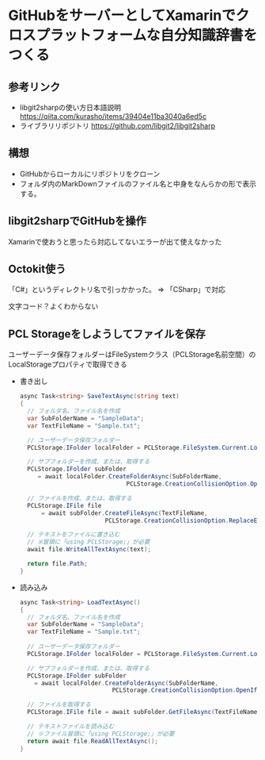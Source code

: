 # GitHubをサーバーとしてXamarinでクロスプラットフォームな自分知識辞書をつくる

## 参考リンク

- libgit2sharpの使い方日本語説明
  https://qiita.com/kurasho/items/39404e11ba3040a6ed5c
- ライブラリリポジトリ
  https://github.com/libgit2/libgit2sharp

## 構想

- GitHubからローカルにリポジトリをクローン
- フォルダ内のMarkDownファイルのファイル名と中身をなんらかの形で表示する。

## libgit2sharpでGitHubを操作

Xamarinで使おうと思ったら対応してないエラーが出て使えなかった

## Octokit使う

「C#」というディレクトリ名で引っかかった。 => 「CSharp」で対応

文字コード？よくわからない



## PCL Storageをしようしてファイルを保存

ユーザーデータ保存フォルダーはFileSystemクラス（PCLStorage名前空間）のLocalStorageプロパティで取得できる

- 書き出し

  ```C#
  async Task<string> SaveTextAsync(string text)
  {
    // フォルダ名、ファイル名を作成
    var SubFolderName = "SampleData";
    var TextFileName = "Sample.txt";
  
    // ユーザーデータ保存フォルダー
    PCLStorage.IFolder localFolder = PCLStorage.FileSystem.Current.LocalStorage;
  
    // サブフォルダーを作成、または、取得する
    PCLStorage.IFolder subFolder
       = await localFolder.CreateFolderAsync(SubFolderName,
                                PCLStorage.CreationCollisionOption.OpenIfExists);
  
    // ファイルを作成、または、取得する
    PCLStorage.IFile file
        = await subFolder.CreateFileAsync(TextFileName,
                          PCLStorage.CreationCollisionOption.ReplaceExisting);
  
    // テキストをファイルに書き込む
    // ※冒頭に「using PCLStorage;」が必要
    await file.WriteAllTextAsync(text);
  
    return file.Path;
  }
  ```

- 読み込み

  ```C#
  async Task<string> LoadTextAsync()
  {
    // フォルダ名、ファイル名を作成
    var SubFolderName = "SampleData";
    var TextFileName = "Sample.txt";
      
    // ユーザーデータ保存フォルダー
    PCLStorage.IFolder localFolder = PCLStorage.FileSystem.Current.LocalStorage;
  
    // サブフォルダーを作成、または、取得する
    PCLStorage.IFolder subFolder
      = await localFolder.CreateFolderAsync(SubFolderName,
                            PCLStorage.CreationCollisionOption.OpenIfExists);
  
    // ファイルを取得する
    PCLStorage.IFile file = await subFolder.GetFileAsync(TextFileName);
  
    // テキストファイルを読み込む
    // ※ファイル冒頭に「using PCLStorage;」が必要
    return await file.ReadAllTextAsync();
  }
  ```

  

